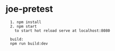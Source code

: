 # joe-pretest

```
  1. npm install
  2. npm start
    to start hot reload serve at localhost:8080
```
```
  build:
  npm run build:dev
```
